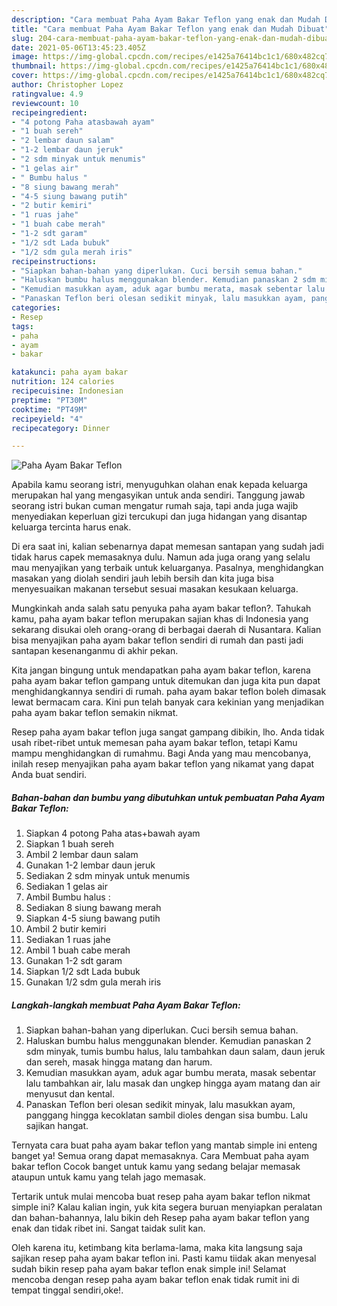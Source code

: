 ```yaml
---
description: "Cara membuat Paha Ayam Bakar Teflon yang enak dan Mudah Dibuat"
title: "Cara membuat Paha Ayam Bakar Teflon yang enak dan Mudah Dibuat"
slug: 204-cara-membuat-paha-ayam-bakar-teflon-yang-enak-dan-mudah-dibuat
date: 2021-05-06T13:45:23.405Z
image: https://img-global.cpcdn.com/recipes/e1425a76414bc1c1/680x482cq70/paha-ayam-bakar-teflon-foto-resep-utama.jpg
thumbnail: https://img-global.cpcdn.com/recipes/e1425a76414bc1c1/680x482cq70/paha-ayam-bakar-teflon-foto-resep-utama.jpg
cover: https://img-global.cpcdn.com/recipes/e1425a76414bc1c1/680x482cq70/paha-ayam-bakar-teflon-foto-resep-utama.jpg
author: Christopher Lopez
ratingvalue: 4.9
reviewcount: 10
recipeingredient:
- "4 potong Paha atasbawah ayam"
- "1 buah sereh"
- "2 lembar daun salam"
- "1-2 lembar daun jeruk"
- "2 sdm minyak untuk menumis"
- "1 gelas air"
- " Bumbu halus "
- "8 siung bawang merah"
- "4-5 siung bawang putih"
- "2 butir kemiri"
- "1 ruas jahe"
- "1 buah cabe merah"
- "1-2 sdt garam"
- "1/2 sdt Lada bubuk"
- "1/2 sdm gula merah iris"
recipeinstructions:
- "Siapkan bahan-bahan yang diperlukan. Cuci bersih semua bahan."
- "Haluskan bumbu halus menggunakan blender. Kemudian panaskan 2 sdm minyak, tumis bumbu halus, lalu tambahkan daun salam, daun jeruk dan sereh, masak hingga matang dan harum."
- "Kemudian masukkan ayam, aduk agar bumbu merata, masak sebentar lalu tambahkan air, lalu masak dan ungkep hingga ayam matang dan air menyusut dan kental."
- "Panaskan Teflon beri olesan sedikit minyak, lalu masukkan ayam, panggang hingga kecoklatan sambil dioles dengan sisa bumbu. Lalu sajikan hangat."
categories:
- Resep
tags:
- paha
- ayam
- bakar

katakunci: paha ayam bakar 
nutrition: 124 calories
recipecuisine: Indonesian
preptime: "PT30M"
cooktime: "PT49M"
recipeyield: "4"
recipecategory: Dinner

---
```



![Paha Ayam Bakar Teflon](https://img-global.cpcdn.com/recipes/e1425a76414bc1c1/680x482cq70/paha-ayam-bakar-teflon-foto-resep-utama.jpg)

Apabila kamu seorang istri, menyuguhkan olahan enak kepada keluarga merupakan hal yang mengasyikan untuk anda sendiri. Tanggung jawab seorang istri bukan cuman mengatur rumah saja, tapi anda juga wajib menyediakan keperluan gizi tercukupi dan juga hidangan yang disantap keluarga tercinta harus enak.

Di era  saat ini, kalian sebenarnya dapat memesan santapan yang sudah jadi tidak harus capek memasaknya dulu. Namun ada juga orang yang selalu mau menyajikan yang terbaik untuk keluarganya. Pasalnya, menghidangkan masakan yang diolah sendiri jauh lebih bersih dan kita juga bisa menyesuaikan makanan tersebut sesuai masakan kesukaan keluarga. 



Mungkinkah anda salah satu penyuka paha ayam bakar teflon?. Tahukah kamu, paha ayam bakar teflon merupakan sajian khas di Indonesia yang sekarang disukai oleh orang-orang di berbagai daerah di Nusantara. Kalian bisa menyajikan paha ayam bakar teflon sendiri di rumah dan pasti jadi santapan kesenanganmu di akhir pekan.

Kita jangan bingung untuk mendapatkan paha ayam bakar teflon, karena paha ayam bakar teflon gampang untuk ditemukan dan juga kita pun dapat menghidangkannya sendiri di rumah. paha ayam bakar teflon boleh dimasak lewat bermacam cara. Kini pun telah banyak cara kekinian yang menjadikan paha ayam bakar teflon semakin nikmat.

Resep paha ayam bakar teflon juga sangat gampang dibikin, lho. Anda tidak usah ribet-ribet untuk memesan paha ayam bakar teflon, tetapi Kamu mampu menghidangkan di rumahmu. Bagi Anda yang mau mencobanya, inilah resep menyajikan paha ayam bakar teflon yang nikamat yang dapat Anda buat sendiri.

<!--inarticleads1-->

##### Bahan-bahan dan bumbu yang dibutuhkan untuk pembuatan Paha Ayam Bakar Teflon:

1. Siapkan 4 potong Paha atas+bawah ayam
1. Siapkan 1 buah sereh
1. Ambil 2 lembar daun salam
1. Gunakan 1-2 lembar daun jeruk
1. Sediakan 2 sdm minyak untuk menumis
1. Sediakan 1 gelas air
1. Ambil  Bumbu halus :
1. Sediakan 8 siung bawang merah
1. Siapkan 4-5 siung bawang putih
1. Ambil 2 butir kemiri
1. Sediakan 1 ruas jahe
1. Ambil 1 buah cabe merah
1. Gunakan 1-2 sdt garam
1. Siapkan 1/2 sdt Lada bubuk
1. Gunakan 1/2 sdm gula merah iris




<!--inarticleads2-->

##### Langkah-langkah membuat Paha Ayam Bakar Teflon:

1. Siapkan bahan-bahan yang diperlukan. Cuci bersih semua bahan.
1. Haluskan bumbu halus menggunakan blender. Kemudian panaskan 2 sdm minyak, tumis bumbu halus, lalu tambahkan daun salam, daun jeruk dan sereh, masak hingga matang dan harum.
1. Kemudian masukkan ayam, aduk agar bumbu merata, masak sebentar lalu tambahkan air, lalu masak dan ungkep hingga ayam matang dan air menyusut dan kental.
1. Panaskan Teflon beri olesan sedikit minyak, lalu masukkan ayam, panggang hingga kecoklatan sambil dioles dengan sisa bumbu. Lalu sajikan hangat.




Ternyata cara buat paha ayam bakar teflon yang mantab simple ini enteng banget ya! Semua orang dapat memasaknya. Cara Membuat paha ayam bakar teflon Cocok banget untuk kamu yang sedang belajar memasak ataupun untuk kamu yang telah jago memasak.

Tertarik untuk mulai mencoba buat resep paha ayam bakar teflon nikmat simple ini? Kalau kalian ingin, yuk kita segera buruan menyiapkan peralatan dan bahan-bahannya, lalu bikin deh Resep paha ayam bakar teflon yang enak dan tidak ribet ini. Sangat taidak sulit kan. 

Oleh karena itu, ketimbang kita berlama-lama, maka kita langsung saja sajikan resep paha ayam bakar teflon ini. Pasti kamu tiidak akan menyesal sudah bikin resep paha ayam bakar teflon enak simple ini! Selamat mencoba dengan resep paha ayam bakar teflon enak tidak rumit ini di tempat tinggal sendiri,oke!.

